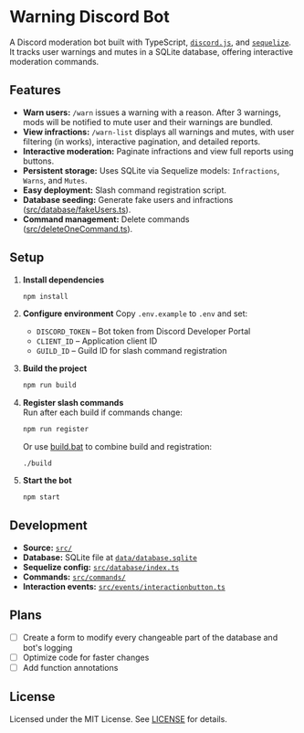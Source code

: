 # Warning Discord Bot

A Discord moderation bot built with TypeScript, [`discord.js`](https://discord.js.org/), and [`sequelize`](https://sequelize.org/). It tracks user warnings and mutes in a SQLite database, offering interactive moderation commands.

## Features

- **Warn users:** `/warn` issues a warning with a reason. After 3 warnings, mods will be notified to mute user and their warnings are bundled.
- **View infractions:** `/warn-list` displays all warnings and mutes, with user filtering (in works), interactive pagination, and detailed reports.
- **Interactive moderation:** Paginate infractions and view full reports using buttons.
- **Persistent storage:** Uses SQLite via Sequelize models: `Infractions`, `Warns`, and `Mutes`.
- **Easy deployment:** Slash command registration script.
- **Database seeding:** Generate fake users and infractions ([src/database/fakeUsers.ts](src/database/fakeUsers.ts)).
- **Command management:** Delete commands ([src/deleteOneCommand.ts](src/deleteOneCommand.ts)).

## Setup

1. **Install dependencies**
   ```bash
   npm install
   ```

2. **Configure environment**
   Copy `.env.example` to `.env` and set:
   - `DISCORD_TOKEN` – Bot token from Discord Developer Portal
   - `CLIENT_ID` – Application client ID
   - `GUILD_ID` – Guild ID for slash command registration

3. **Build the project**
   ```bash
   npm run build
   ```

4. **Register slash commands**  
   Run after each build if commands change:
   ```bash
   npm run register
   ```

   Or use [build.bat](build.bat) to combine build and registration:
   ```cli
   ./build
   ```

5. **Start the bot**
   ```bash
   npm start
   ```

## Development

- **Source:** [`src/`](src/)
- **Database:** SQLite file at [`data/database.sqlite`](data/database.sqlite)
- **Sequelize config:** [`src/database/index.ts`](src/database/index.ts)
- **Commands:** [`src/commands/`](src/commands/)
- **Interaction events:** [`src/events/interactionbutton.ts`](src/events/interactionbutton.ts)

## Plans
- [ ] Create a form to modify every changeable part of the database and bot's logging
- [ ] Optimize code for faster changes
- [ ] Add function annotations

## License

Licensed under the MIT License. See [LICENSE](LICENSE) for details.
